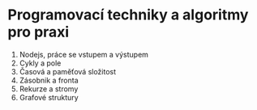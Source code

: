 # Programovací techniky a algoritmy pro praxi

1. Nodejs, práce se vstupem a výstupem
2. Cykly a pole
3. Časová a paměťová složitost
4. Zásobnik a fronta
5. Rekurze a stromy
6. Grafové struktury
